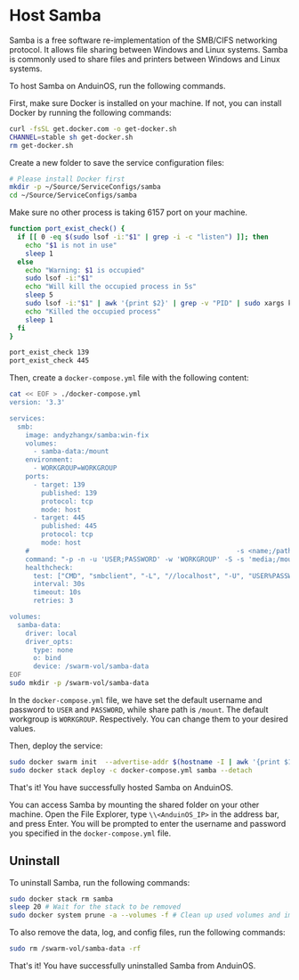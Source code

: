 # Host Samba

Samba is a free software re-implementation of the SMB/CIFS networking protocol. It allows file sharing between Windows and Linux systems. Samba is commonly used to share files and printers between Windows and Linux systems.

To host Samba on AnduinOS, run the following commands.

First, make sure Docker is installed on your machine. If not, you can install Docker by running the following commands:

```bash title="Install Docker"
curl -fsSL get.docker.com -o get-docker.sh
CHANNEL=stable sh get-docker.sh
rm get-docker.sh
```

Create a new folder to save the service configuration files:

```bash title="Prepare a clean directory"
# Please install Docker first
mkdir -p ~/Source/ServiceConfigs/samba
cd ~/Source/ServiceConfigs/samba
```

Make sure no other process is taking 6157 port on your machine.

```bash title="Check if the ports are occupied"
function port_exist_check() {
  if [[ 0 -eq $(sudo lsof -i:"$1" | grep -i -c "listen") ]]; then
    echo "$1 is not in use"
    sleep 1
  else
    echo "Warning: $1 is occupied"
    sudo lsof -i:"$1"
    echo "Will kill the occupied process in 5s"
    sleep 5
    sudo lsof -i:"$1" | awk '{print $2}' | grep -v "PID" | sudo xargs kill -9
    echo "Killed the occupied process"
    sleep 1
  fi
}

port_exist_check 139
port_exist_check 445
```

Then, create a `docker-compose.yml` file with the following content:

```bash title="Create a docker-compose.yml file"
cat << EOF > ./docker-compose.yml
version: '3.3' 

services:
  smb:
    image: andyzhangx/samba:win-fix
    volumes:
      - samba-data:/mount
    environment:
      - WORKGROUP=WORKGROUP
    ports:
      - target: 139
        published: 139
        protocol: tcp
        mode: host
      - target: 445
        published: 445
        protocol: tcp
        mode: host
    #                                                    -s <name;/path>;browsable(yes);readonly(no);guestok(yes);users(all);admins(none);writelist(none);comment(string)
    command: "-p -n -u 'USER;PASSWORD' -w 'WORKGROUP' -S -s 'media;/mount;yes;no;no;all;none;none;Media Share;create mask = 0777;directory mask = 0777;force user = nobody;force group = nogroup;force create mode = 0666;force directory mode = 0777'"
    healthcheck:
      test: ["CMD", "smbclient", "-L", "//localhost", "-U", "USER%PASSWORD"]
      interval: 30s
      timeout: 10s
      retries: 3

volumes:
  samba-data:
    driver: local
    driver_opts:
      type: none
      o: bind
      device: /swarm-vol/samba-data
EOF
sudo mkdir -p /swarm-vol/samba-data
```

In the `docker-compose.yml` file, we have set the default username and password to `USER` and `PASSWORD`, while share path is `/mount`. The default workgroup is `WORKGROUP`. Respectively. You can change them to your desired values.

Then, deploy the service:

```bash title="Deploy the service"
sudo docker swarm init  --advertise-addr $(hostname -I | awk '{print $1}')
sudo docker stack deploy -c docker-compose.yml samba --detach
```

That's it! You have successfully hosted Samba on AnduinOS.

You can access Samba by mounting the shared folder on your other machine. Open the File Explorer, type `\\<AnduinOS_IP>` in the address bar, and press Enter. You will be prompted to enter the username and password you specified in the `docker-compose.yml` file.

## Uninstall

To uninstall Samba, run the following commands:

```bash title="Uninstall Samba"
sudo docker stack rm samba
sleep 20 # Wait for the stack to be removed
sudo docker system prune -a --volumes -f # Clean up used volumes and images
```

To also remove the data, log, and config files, run the following commands:

```bash title="Remove the data, log, and config files"
sudo rm /swarm-vol/samba-data -rf
```

That's it! You have successfully uninstalled Samba from AnduinOS.
